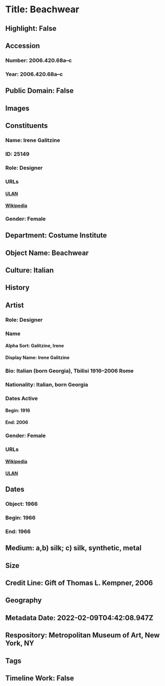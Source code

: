 # Title: Beachwear
## Highlight: False
## Accession
### Number: 2006.420.68a–c
### Year: 2006.420.68a–c
## Public Domain: False
## Images
## Constituents
### Name: Irene Galitzine
### ID: 25149
### Role: Designer
### URLs
#### [ULAN](http://vocab.getty.edu/page/ulan/500524724)
#### [Wikipedia](https://www.wikidata.org/wiki/Q538320)
### Gender: Female
## Department: Costume Institute
## Object Name: Beachwear
## Culture: Italian
## History
## Artist
### Role: Designer
### Name
#### Alpha Sort: Galitzine, Irene
#### Display Name: Irene Galitzine
### Bio: Italian (born Georgia), Tbilisi 1916–2006 Rome
### Nationality: Italian, born Georgia
### Dates Active
#### Begin: 1916
#### End: 2006
### Gender: Female
### URLs
#### [Wikipedia](https://www.wikidata.org/wiki/Q538320)
#### [ULAN](http://vocab.getty.edu/page/ulan/500524724)
## Dates
### Object: 1966
### Begin: 1966
### End: 1966
## Medium: a,b) silk; c) silk, synthetic, metal
## Size
## Credit Line: Gift of Thomas L. Kempner, 2006
## Geography
## Metadata Date: 2022-02-09T04:42:08.947Z
## Respository: Metropolitan Museum of Art, New York, NY
## Tags
## Timeline Work: False